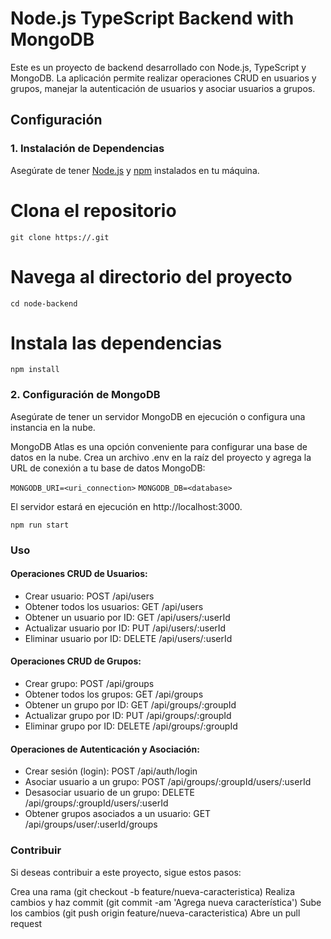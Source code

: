 # Node.js TypeScript Backend with MongoDB

Este es un proyecto de backend desarrollado con Node.js, TypeScript y MongoDB. La aplicación permite realizar operaciones CRUD en usuarios y grupos, manejar la autenticación de usuarios y asociar usuarios a grupos.

## Configuración

### 1. Instalación de Dependencias

Asegúrate de tener [Node.js](https://nodejs.org/) y [npm](https://www.npmjs.com/) instalados en tu máquina.

# Clona el repositorio
`git clone https://.git`

# Navega al directorio del proyecto
`cd node-backend`

# Instala las dependencias
`npm install`

### 2. Configuración de MongoDB
Asegúrate de tener un servidor MongoDB en ejecución o configura una instancia en la nube.

MongoDB Atlas es una opción conveniente para configurar una base de datos en la nube.
Crea un archivo .env en la raíz del proyecto y agrega la URL de conexión a tu base de datos MongoDB:

`MONGODB_URI=<uri_connection>`
`MONGODB_DB=<database>`

El servidor estará en ejecución en http://localhost:3000.

`npm run start`

### Uso
#### Operaciones CRUD de Usuarios:

* Crear usuario: POST /api/users
* Obtener todos los usuarios: GET /api/users
* Obtener un usuario por ID: GET /api/users/:userId
* Actualizar usuario por ID: PUT /api/users/:userId
* Eliminar usuario por ID: DELETE /api/users/:userId

#### Operaciones CRUD de Grupos:

* Crear grupo: POST /api/groups
* Obtener todos los grupos: GET /api/groups
* Obtener un grupo por ID: GET /api/groups/:groupId
* Actualizar grupo por ID: PUT /api/groups/:groupId
* Eliminar grupo por ID: DELETE /api/groups/:groupId

#### Operaciones de Autenticación y Asociación:

* Crear sesión (login): POST /api/auth/login
* Asociar usuario a un grupo: POST /api/groups/:groupId/users/:userId
* Desasociar usuario de un grupo: DELETE /api/groups/:groupId/users/:userId
* Obtener grupos asociados a un usuario: GET /api/groups/user/:userId/groups

### Contribuir
Si deseas contribuir a este proyecto, sigue estos pasos:

Crea una rama (git checkout -b feature/nueva-caracteristica)
Realiza cambios y haz commit (git commit -am 'Agrega nueva característica')
Sube los cambios (git push origin feature/nueva-caracteristica)
Abre un pull request
